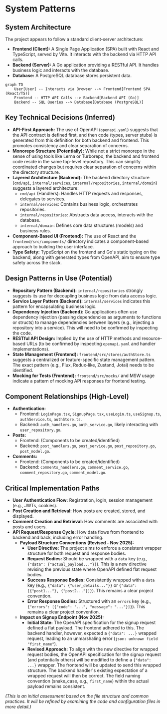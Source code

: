 # System Patterns

## System Architecture

The project appears to follow a standard client-server architecture:

- **Frontend (Client):** A Single Page Application (SPA) built with React and TypeScript, served by Vite. It interacts with the backend via HTTP API calls.
- **Backend (Server):** A Go application providing a RESTful API. It handles business logic and interacts with the database.
- **Database:** A PostgreSQL database stores persistent data.

```mermaid
graph TD
    User[User] -- Interacts via Browser --> Frontend[Frontend SPA (React/TS)]
    Frontend -- HTTP API Calls --> Backend[Backend API (Go)]
    Backend -- SQL Queries --> Database[Database (PostgreSQL)]
```

## Key Technical Decisions (Inferred)

- **API-First Approach:** The use of OpenAPI (`openapi.yaml`) suggests that the API contract is defined first, and then code (types, server stubs) is generated from this definition for both backend and frontend. This promotes consistency and clear separation of concerns.
- **Monorepo Structure (Potentially):** While not a strict monorepo in the sense of using tools like Lerna or Turborepo, the backend and frontend code reside in the same top-level repository. This can simplify coordinated changes but requires clear separation of concerns within the directory structure.
- **Layered Architecture (Backend):** The backend directory structure (`cmd/api`, `internal/services`, `internal/repositories`, `internal/domain`) suggests a layered architecture:
    - `cmd/api` (Handlers): Handles HTTP requests and responses, delegates to services.
    - `internal/services`: Contains business logic, orchestrates repositories.
    - `internal/repositories`: Abstracts data access, interacts with the database.
    - `internal/domain`: Defines core data structures (models) and business rules.
- **Component-Based UI (Frontend):** The use of React and the `frontend/src/components/` directory indicates a component-based approach to building the user interface.
- **Type Safety:** TypeScript on the frontend and Go's static typing on the backend, along with generated types from OpenAPI, aim to ensure type safety across the stack.

## Design Patterns in Use (Potential)

- **Repository Pattern (Backend):** `internal/repositories` strongly suggests its use for decoupling business logic from data access logic.
- **Service Layer Pattern (Backend):** `internal/services` indicates this pattern for encapsulating business logic.
- **Dependency Injection (Backend):** Go applications often use dependency injection (passing dependencies as arguments to functions or structs) to manage dependencies between layers (e.g., injecting a repository into a service). This will need to be confirmed by inspecting the code.
- **RESTful API Design:** Implied by the use of HTTP methods and resource-based URLs (to be confirmed by inspecting `openapi.yaml` and handler implementations).
- **State Management (Frontend):** `frontend/src/stores/authStore.ts` suggests a centralized or feature-specific state management pattern. The exact pattern (e.g., Flux, Redux-like, Zustand, Jotai) needs to be identified.
- **Mocking for Tests (Frontend):** `frontend/src/mocks/` and MSW usage indicate a pattern of mocking API responses for frontend testing.

## Component Relationships (High-Level)

- **Authentication:**
    - Frontend: `LoginPage.tsx`, `SignupPage.tsx`, `useLogin.ts`, `useSignup.ts`, `authService.ts`, `authStore.ts`.
    - Backend: `auth_handlers.go`, `auth_service.go`, likely interacting with `user_repository.go`.
- **Posts:**
    - Frontend: (Components to be created/identified)
    - Backend: `post_handlers.go`, `post_service.go`, `post_repository.go`, `post_model.go`.
- **Comments:**
    - Frontend: (Components to be created/identified)
    - Backend: `comments_handlers.go`, `comment_service.go`, `comment_repository.go`, `comment_model.go`.

## Critical Implementation Paths

- **User Authentication Flow:** Registration, login, session management (e.g., JWTs, cookies).
- **Post Creation and Retrieval:** How posts are created, stored, and displayed.
- **Comment Creation and Retrieval:** How comments are associated with posts and users.
- **API Request/Response Cycle:** How data flows from frontend to backend and back, including error handling.
    - **Payload Structure Conventions (Revised - Nov 2025):**
        - **User Directive:** The project aims to enforce a consistent wrapper structure for both request and response bodies.
        - **Request Bodies:** Should be wrapped with a `data` key (e.g., `{"data": {"actual_payload..."}}`). This is a new directive revising the previous state where OpenAPI defined flat request bodies.
        - **Success Response Bodies:** Consistently wrapped with a `data` key (e.g., `{"data": {"user_details..."}}` or `{"data": [{"post1..."}, {"post2..."}]}`). This remains a clear project convention.
        - **Error Response Bodies:** Structured with an `errors` key (e.g., `{"errors": [{"code": "...", "message": "..."}]}`). This remains a clear project convention.
    - **Impact on Signup Endpoint (Nov 2025):**
        - **Initial State:** The OpenAPI specification for the signup request defined a flat payload. The frontend adhered to this. The backend handler, however, expected a `{"data": ...}` wrapped request, leading to an unmarshaling error (`json: unknown field "first_name"`).
        - **Revised Approach:** To align with the new directive for wrapped request bodies, the OpenAPI specification for the signup request (and potentially others) will be modified to define a `{"data": ...}` wrapper. The frontend will be updated to send this wrapped structure. The backend handler's existing expectation of a wrapped request will then be correct. The field naming convention (snake_case, e.g., `first_name`) within the actual payload remains consistent.

*(This is an initial assessment based on the file structure and common practices. It will be refined by examining the code and configuration files in more detail.)*
